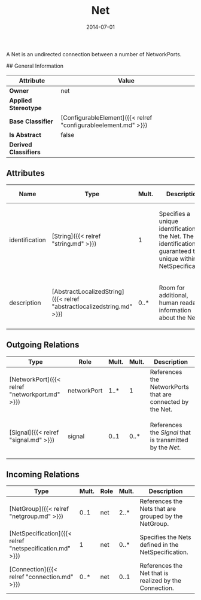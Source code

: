 ﻿---
title: Net
toc: false
type: specs
date: "2014-07-01"
draft: false
specification: VEC
version: 1.1.1
documentType: "Recommendation"
elementType: Class
classes:
  - Net
menu_name: vec-1.1.1
---
<p>A Net is an undirected connection between a number of NetworkPorts.  </p>
## General Information

| Attribute               | Value |
|-------------------------|-------|
| **Owner**               | net |
| **Applied Stereotype**  |   |
| **Base Classifier**     | [ConfigurableElement]({{< relref "configurableelement.md" >}})<br/>  |
| **Is Abstract**         | false |
| **Derived Classifiers** |   |

## Attributes
|  Name  |  Type  |  Mult.  |  Description  |  Owning Classifier  |
|--------|--------|---------|---------------|--------------|
|identification | [String]({{< relref "string.md" >}}) | 1 | <p> Specifies a unique identification of the Net. The identification is guaranteed to be unique within the NetSpecification.      </p> | [Net]({{< relref "net.md" >}}) |
|description | [AbstractLocalizedString]({{< relref "abstractlocalizedstring.md" >}}) | 0..* | <p>Room for additional, human readable information about the Net. </p> | [Net]({{< relref "net.md" >}}) |

## Outgoing Relations
|    Type  |   Role   |   Mult.   |   Mult.   |   Description   |
|----------|----------|-----------|-----------|-----------------|
| [NetworkPort]({{< relref "networkport.md" >}}) | networkPort | 1..* | 1 | References the NetworkPorts that are connected by the Net. |
| [Signal]({{< relref "signal.md" >}}) | signal | 0..1 | 0..* | <p> References the <i>Signal</i> that is transmitted by the <i>Net</i>.      </p> |
##  Incoming Relations
|    Type  |   Mult.  |   Role    |   Mult.   |   Description  |
|----------|----------|-----------|-----------|----------------|
| [NetGroup]({{< relref "netgroup.md" >}}) | 0..1 | net | 2..* | References the Nets that are grouped by the NetGroup. |
| [NetSpecification]({{< relref "netspecification.md" >}}) | 1 | net | 0..* | Specifies the Nets defined in the NetSpecification. |
| [Connection]({{< relref "connection.md" >}}) | 0..* | net | 0..1 | References the Net that is realized by the Connection. |
